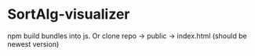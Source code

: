 # SortAlg-visualizer
npm build bundles into js.
Or clone repo -> public -> index.html (should be newest version)
